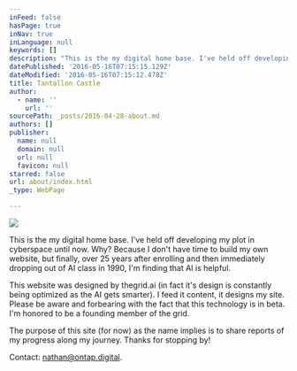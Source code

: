 ```yaml
---
inFeed: false
hasPage: true
inNav: true
inLanguage: null
keywords: []
description: "This is the my digital home base. I've held off developing my plot in cyberspace until now. Why? Because I don't have time to build my own website, but finally, over 25 years after enrolling and then immediately dropping out of AI class in 1990, I'm finding that AI is helpful. "
datePublished: '2016-05-16T07:15:15.129Z'
dateModified: '2016-05-16T07:15:12.478Z'
title: Tantallon Castle
author:
  - name: ''
    url: ''
sourcePath: _posts/2016-04-28-about.md
authors: []
publisher:
  name: null
  domain: null
  url: null
  favicon: null
starred: false
url: about/index.html
_type: WebPage

---
```

![](https://s3-us-west-2.amazonaws.com/the-grid-img/p/6717ea49dbef3ec34a2a4a65c06067b7e66c0b19.jpg)

This is the my digital home base. I've held off developing my plot in cyberspace until now. Why? Because I don't have time to build my own website, but finally, over 25 years after enrolling and then immediately dropping out of AI class in 1990, I'm finding that AI is helpful. 

This website was designed by thegrid.ai (in fact it's design is constantly being optimized as the AI gets smarter). I feed it content, it designs my site. Please be aware and forbearing with the fact that this technology is in beta. I'm honored to be a founding member of the grid.

The purpose of this site (for now) as the name implies is to share reports of my progress along my journey. Thanks for stopping by!

Contact: [nathan@ontap.digital][0].

[0]: mailto:nathan@ontap.digital